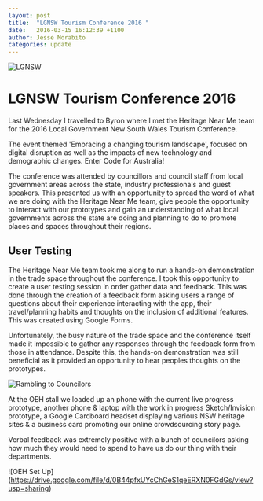 ```yaml
---
layout: post
title:  "LGNSW Tourism Conference 2016 "
date:   2016-03-15 16:12:39 +1100
author: Jesse Morabito
categories: update
---
```


![LGNSW](https://drive.google.com/file/d/0B44pfxUYcChGOGRZZmp5WVpMX2c/view?usp=sharing)

LGNSW Tourism Conference 2016
=======

Last Wednesday I travelled to Byron where I met the Heritage Near Me team for the 2016 Local Government New South Wales Tourism Conference.

The event  themed 'Embracing a changing tourism landscape', focused on digital disruption as well as the impacts of new technology and demographic changes. Enter Code for Australia!

The conference was attended by councillors and council staff from local government areas across the state, industry professionals and guest speakers. This presented us with an opportunity to spread the word of what we are doing with the Heritage Near Me team, give people the opportunity to interact with our prototypes and gain an understanding of what local governments across the state are doing and planning to do to promote places and spaces throughout their regions.

User Testing
-----------

The Heritage Near Me team took me along to run a hands-on demonstration in the trade space throughout the conference. I took this opportunity to create a user testing session in order gather data and feedback. This was done through the creation of a feedback form asking users a range of questions about their experience interacting with the app, their travel/planning habits and thoughts on the inclusion of additional features. This was created using Google Forms.

Unfortunately, the busy nature of the trade space and the conference itself made it impossible to gather any responses through the feedback form from those in attendance. Despite this, the hands-on demonstration was still beneficial as it provided an opportunity to hear peoples thoughts on the prototypes.

![Rambling to Councilors](https://drive.google.com/file/d/0B44pfxUYcChGM3BTMTBQaVlIZ28/view?usp=sharing)

At the OEH stall we loaded up an phone with the current live progress prototype, another phone & laptop with the work in progress Sketch/Invision prototype, a Google Cardboard headset displaying various NSW heritage sites & a business card promoting our online crowdsourcing story page. 

Verbal feedback was extremely positive with a bunch of councilors asking how much they would need to spend to have us do our thing with their departments.

![OEH Set Up]
(https://drive.google.com/file/d/0B44pfxUYcChGeS1qeERXN0FGdGs/view?usp=sharing)





